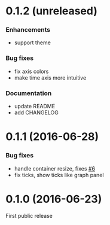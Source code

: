 # 0.1.2 (unreleased)

### Enhancements
- support theme

### Bug fixes
- fix axis colors
- make time axis more intuitive

### Documentation
- update README
- add CHANGELOG

# 0.1.1 (2016-06-28)

### Bug fixes
- handle container resize, fixes [#6](https://github.com/mtanda/grafana-heatmap-epoch-panel/issues/6)
- fix ticks, show ticks like graph panel

# 0.1.0 (2016-06-23)

First public release
